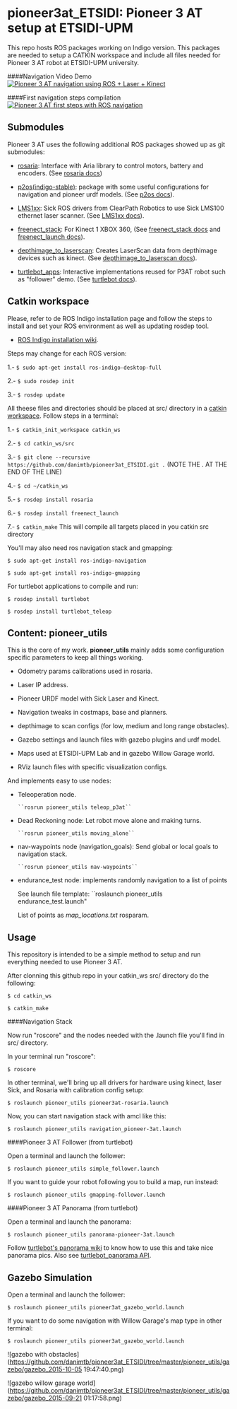 
pioneer3at_ETSIDI: Pioneer 3 AT setup at ETSIDI-UPM
===================================================

This repo hosts ROS packages working on Indigo version. This packages are needed to setup a CATKIN workspace  and include all files needed for Pioneer 3 AT robot at ETSIDI-UPM university.

####Navigation Video Demo
[![Pioneer 3 AT navigation using ROS + Laser + Kinect](http://img.youtube.com/vi/vXFqmWmqZSs/0.jpg)](http://www.youtube.com/watch?v=vXFqmWmqZSs)

####First navigation steps compilation
[![Pioneer 3 AT first steps with ROS navigation](http://img.youtube.com/vi/w9qAdscY48k/0.jpg)](https://www.youtube.com/watch?v=w9qAdscY48k)

Submodules
----------------
Pioneer 3 AT uses the following additional ROS packages showed up as git submodules:

- [rosaria](https://github.com/amor-ros-pkg/rosaria): Interface with Aria library to control motors, battery and encoders. (See [rosaria docs](http://wiki.ros.org/ROSARIA))

- [p2os(indigo-stable)](https://github.com/allenh1/p2os/tree/indigo-stable): package with some useful configurations for navigation and pioneer urdf models. (See [p2os docs](http://wiki.ros.org/p2os)).

- [LMS1xx](https://github.com/clearpathrobotics/LMS1xx): Sick ROS drivers from ClearPath Robotics to use Sick LMS100 ethernet laser scanner. (See [LMS1xx docs](http://wiki.ros.org/LMS1xx)).

- [freenect_stack](https://github.com/ros-drivers/freenect_stack): For Kinect 1 XBOX 360, (See [freenect_stack docs](http://wiki.ros.org/freenect_stack) and [freenect_launch docs](http://wiki.ros.org/freenect_launch)).

- [depthimage_to_laserscan](https://github.com/ros-perception/depthimage_to_laserscan): Creates LaserScan data from depthimage devices such as kinect. (See [depthimage_to_laserscan docs](http://wiki.ros.org/depthimage_to_laserscan)).

- [turtlebot_apps](https://github.com/turtlebot/turtlebot_apps): Interactive implementations reused for P3AT robot such as "follower" demo. (See [turtlebot docs](http://wiki.ros.org/Robots/TurtleBot)).


Catkin workspace
----------------

Please, refer to de ROS Indigo installation page and follow the steps to install and set your ROS environment as well as updating rosdep tool.

- [ROS Indigo installation wiki](http://wiki.ros.org/indigo/Installation/Ubuntu).

Steps may change for each ROS version:

1.- ``$ sudo apt-get install ros-indigo-desktop-full``

2.- ``$ sudo rosdep init``

3.- ``$ rosdep update``

All theese files and directories should be placed at src/ directory in a [catkin workspace](http://wiki.ros.org/catkin).
Follow steps in a terminal:

  1.- ``$ catkin_init_workspace catkin_ws``
  
  2.- ``$ cd catkin_ws/src``
  
  3.- ``$ git clone --recursive https://github.com/danimtb/pioneer3at_ETSIDI.git .``	(NOTE THE . AT THE END OF THE LINE)

  4.- ``$ cd ~/catkin_ws``

  5.- ``$ rosdep install rosaria``

  6.- ``$ rosdep install freenect_launch``

  7.- ``$ catkin_make`` This will compile all targets placed in you catkin src directory

You'll may also need ros navigation stack and gmapping:

``$ sudo apt-get install ros-indigo-navigation``

``$ sudo apt-get install ros-indigo-gmapping``

For turtlebot applications to compile and run:

``$ rosdep install turtlebot``

``$ rosdep install turtlebot_teleop``

Content: pioneer_utils
----------------------
This is the core of my work. **pioneer_utils** mainly adds some configuration specific parameters to keep all things working.


- Odometry params calibrations used in rosaria.

- Laser IP address.

- Pioneer URDF model with Sick Laser and Kinect.

- Navigation tweaks in costmaps, base and planners.

- depthimage to scan configs (for low, medium and long range obstacles).

- Gazebo settings and launch files with gazebo plugins and urdf model.

- Maps used at ETSIDI-UPM Lab and in gazebo Willow Garage world.

- RViz launch files with specific visualization configs.

And implements easy to use nodes:

- Teleoperation node.

	  ``rosrun pioneer_utils teleop_p3at``

- Dead Reckoning node: Let robot move alone and making turns.

	  ``rosrun pioneer_utils moving_alone``

- nav-waypoints node (navigation_goals): Send global or local goals to navigation stack.

	  ``rosrun pioneer_utils nav-waypoints``

- endurance_test node: implements randomly navigation to a list of points

	See launch file template: ``roslaunch pioneer_utils endurance_test.launch"

	List of points as *map_locations.txt* rosparam.
    
Usage
-----

This repository is intended to be a simple method to setup and run everything needed to use Pioneer 3 AT.

After clonning this github repo in your catkin_ws src/ directory do the following:

``$ cd catkin_ws``

``$ catkin_make``

####Navigation Stack

Now run "roscore" and the nodes needed with the .launch file you'll find in src/ directory.

In your terminal run "roscore":

  ``$ roscore``

In other terminal, we'll bring up all drivers for hardware using kinect, laser Sick, and Rosaria with calibration config setup:

  ``$ roslaunch pioneer_utils pioneer3at-rosaria.launch``

Now, you can start navigation stack with amcl like this:

  ``$ roslaunch pioneer_utils navigation_pioneer-3at.launch``

####Pioneer 3 AT Follower (from turtlebot)

Open a terminal and launch the follower:

``$ roslaunch pioneer_utils simple_follower.launch``

If you want to guide your robot following you to build a map, run instead:

``$ roslaunch pioneer_utils gmapping-follower.launch``

####Pioneer 3 AT Panorama (from turtlebot)

Open a terminal and launch the panorama:

``$ roslaunch pioneer_utils panorama-pioneer-3at.launch``

Follow [turtlebot's panorama wiki](http://wiki.ros.org/turtlebot_panorama/Tutorials/Demo) to know how to use this and take nice panorama pics. Also see [turtlebot_panorama API](http://wiki.ros.org/turtlebot_panorama).

Gazebo Simulation
-----------------

Open a terminal and launch the follower:

``$ roslaunch pioneer_utils pioneer3at_gazebo_world.launch``

If you want to do some navigation with Willow Garage's map type in other terminal:

``$ roslaunch pioneer_utils pioneer3at_gazebo_world.launch``

![gazebo with obstacles](https://github.com/danimtb/pioneer3at_ETSIDI/tree/master/pioneer_utils/gazebo/gazebo_2015-10-05 19:47:40.png)

![gazebo willow garage world](https://github.com/danimtb/pioneer3at_ETSIDI/tree/master/pioneer_utils/gazebo/gazebo_2015-09-21 01:17:58.png)

